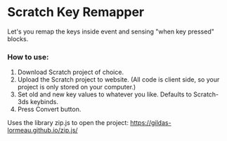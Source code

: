 # Scratch Key Remapper
Let's you remap the keys inside event and sensing "when key pressed" blocks.
### How to use:
1. Download Scratch project of choice.
2. Upload the Scratch project to website. (All code is client side, so your project is only stored on your computer.)
3. Set old and new key values to whatever you like. Defaults to Scratch-3ds keybinds.
4. Press Convert button.

Uses the library zip.js to open the project: https://gildas-lormeau.github.io/zip.js/
